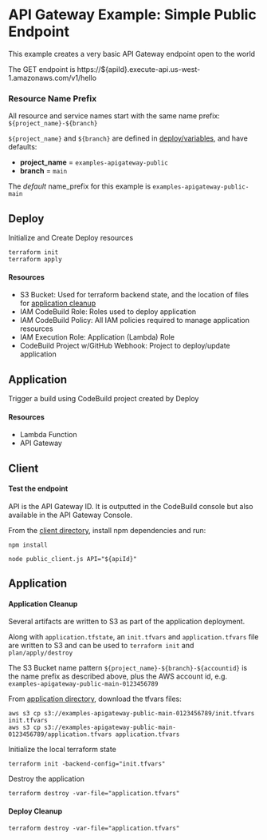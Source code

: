 # API Gateway Example: Simple Public Endpoint

This example creates a very basic API Gateway endpoint open to the world

The GET endpoint is https://${apiId}.execute-api.us-west-1.amazonaws.com/v1/hello

### Resource Name Prefix
All resource and service names start with the same name prefix: `${project_name}-${branch}`

`${project_name}` and `${branch}` are defined in [deploy/variables](deploy/variables.tf), and have defaults:
- **project_name** = `examples-apigateway-public`
- **branch** = `main`

The _default_ name_prefix for this example is `examples-apigateway-public-main`

## Deploy 

Initialize and Create Deploy resources
```shell
terraform init
terraform apply
```

#### Resources
* S3 Bucket: Used for terraform backend state, and the location of files for [application cleanup](#application-cleanup)
* IAM CodeBuild Role: Roles used to deploy application
* IAM CodeBuild Policy: All IAM policies required to manage application resources
* IAM Execution Role: Application (Lambda) Role  
* CodeBuild Project w/GitHub Webhook: Project to deploy/update application

## Application 

Trigger a build using CodeBuild project created by Deploy

#### Resources
* Lambda Function
* API Gateway

## Client

#### Test the endpoint

API is the API Gateway ID. It is outputted in the CodeBuild console but also available in the API Gateway Console.

From the [client directory](client), install npm dependencies and run:
```shell
npm install

node public_client.js API="${apiId}"
```

## Application

#### Application Cleanup

Several artifacts are written to S3 as part of the application deployment.

Along with `application.tfstate`, an `init.tfvars` and `application.tfvars` file are written to S3 and can be used to `terraform init` and `plan/apply/destroy`

The S3 Bucket name pattern `${project_name}-${branch}-${accountid}` is the name prefix as described above, plus the AWS account id, e.g. `examples-apigateway-public-main-0123456789`

From [application directory](application), download the tfvars files:
```shell
aws s3 cp s3://examples-apigateway-public-main-0123456789/init.tfvars init.tfvars
aws s3 cp s3://examples-apigateway-public-main-0123456789/application.tfvars application.tfvars
```

Initialize the local terraform state
```shell
terraform init -backend-config="init.tfvars"
```

Destroy the application
```shell
terraform destroy -var-file="application.tfvars"
```

#### Deploy Cleanup

```shell
terraform destroy -var-file="application.tfvars"
```


<!--
TERRAFORM does not roll back on failures

## Destroying Application

```shell
    cd code/terraform
    aws s3 cp s3://terraform-examples-aws-apigateway/terraform-examples-aws-apigateway-public-main/init.tfvars init.tfvars
    aws s3 cp s3://terraform-examples-aws-apigateway/terraform-examples-aws-apigateway-public-main/application.tfvars application.tfvars
    terraform init -backend-config="init.tfvars" 
    terraform destroy -var-file="application.tfvars"
```
-->